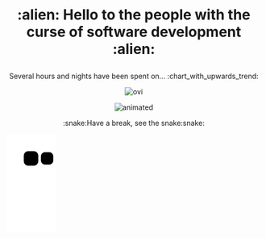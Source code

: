 <h1 align="center">
:alien: Hello to the people with the curse of software development :alien:</p>
</h1>

<p align="center">
Several hours and nights have been spent on... :chart_with_upwards_trend:
 </p>
<p align="center">
<img src="https://github-readme-stats.vercel.app/api/top-langs?username=UO270762&show_icons=true&locale=en&layout=compact&theme=chartreuse-dark" alt="ovi" />
</p>

<p align="center">
  <img src="https://c.tenor.com/KsvZ1G5XL1UAAAAC/drake-computer.gif" alt="animated" />
</p>

<p align="center">
:snake:Have a break, see the snake:snake:
 </p>
 
![Snake animation](https://github.com/madushadhanushka/github-readme/blob/output/github-contribution-snake.svg)

